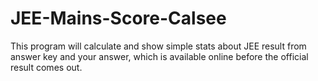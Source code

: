 # JEE-Mains-Score-Calsee
This program will calculate and show simple stats about JEE result from answer key and your answer, which is available online before the official result comes out.
